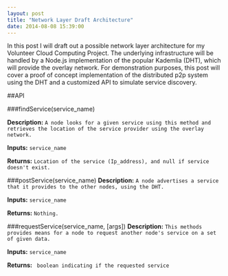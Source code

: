 ```yaml
---
layout: post
title: "Network Layer Draft Architecture"
date: 2014-08-08 15:39:00
---
```


In this post I will draft out a possible network layer architecture for my Volunteer Cloud Computing Project. The underlying infrastructure will be handled by a Node.js implementation of the popular Kademlia (DHT), which will provide the overlay network. For demonstration purposes, this post will cover a proof of concept implementation of the distributed p2p system using the DHT and a customized API to simulate service discovery.

##API

###findService(service_name)

**Description:** ``` A node looks for a given service using this method and retrieves the location of the service provider using the overlay network. ```

**Inputs:** ``` service_name ```

**Returns:** ``` Location of the service (Ip_address), and null if service doesn't exist. ```

###postService(service_name)
**Description:** ``` A node advertises a service that it provides to the other nodes, using the DHT. ```

**Inputs:** ``` service_name ```

**Returns:** ``` Nothing. ```

###requestService(service_name, [args])
**Description:** ``` This methods provides means for a node to request another node's service on a set of given data. ```

**Inputs:** ``` service_name  ```

**Returns:** ``` boolean indicating if the requested service```